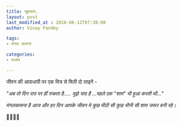 ```yaml
---
title: सुप्रभात,
layout: post
last_modified_at : 2018-06-12T07:38:00
author: Vinay Pandey

tags:
- मंगल कामना

categories:
- मध्यम

---
```


जीवन की आपाधापी पर एक मित्र से मिली दो लाइनें -

*_"अब तो दिन रात पर हीं रुकता है....._*
*_मुझे याद है ...पहले एक "शाम" भी हुआ करती थी..._*"

*मंगलकामना है*
*आज और हर दिन आपके जीवन मे कुछ मीठी सी कुछ भीनी सी शाम जरूर बनी रहे।* 

🙏🌷🌷🙏
